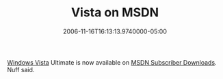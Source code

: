 ﻿---
title: Vista on MSDN
date: "2006-11-16T16:13:13.9740000-05:00"
description: Windows Vista Ultimate is now available on MSDN Subscriber
featuredImage: img/vista-on-msdn-featured.png
---

[Windows Vista](http://windowsadvice.com/forums/124/ShowForum.aspx) Ultimate is now available on [MSDN Subscriber Downloads](http://msdn2.microsoft.com/en-us/subscriptions/default.aspx). Nuff said.

